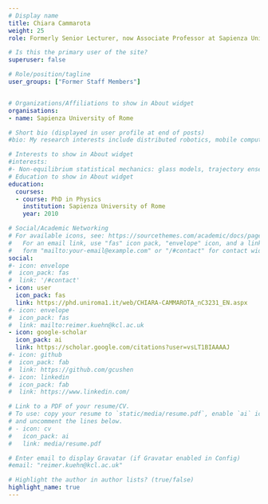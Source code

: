 ```yaml
---
# Display name
title: Chiara Cammarota
weight: 25
role: Formerly Senior Lecturer, now Associate Professor at Sapienza University of Rome

# Is this the primary user of the site?
superuser: false

# Role/position/tagline
user_groups: ["Former Staff Members"]


# Organizations/Affiliations to show in About widget
organisations:
- name: Sapienza University of Rome

# Short bio (displayed in user profile at end of posts)
#bio: My research interests include distributed robotics, mobile computing and programmable matter.

# Interests to show in About widget
#interests:
#- Non-equilibrium statistical mechanics: glass models, trajectory ensembles, large deviations
# Education to show in About widget
education:
  courses:
  - course: PhD in Physics
    institution: Sapienza University of Rome
    year: 2010

# Social/Academic Networking
# For available icons, see: https://sourcethemes.com/academic/docs/page-builder/#icons
#   For an email link, use "fas" icon pack, "envelope" icon, and a link in the
#   form "mailto:your-email@example.com" or "/#contact" for contact widget.
social:
#- icon: envelope
#  icon_pack: fas
#  link: '/#contact'
- icon: user
  icon_pack: fas
  link: https://phd.uniroma1.it/web/CHIARA-CAMMAROTA_nC3231_EN.aspx
#- icon: envelope
#  icon_pack: fas
#  link: mailto:reimer.kuehn@kcl.ac.uk
- icon: google-scholar
  icon_pack: ai
  link: https://scholar.google.com/citations?user=vsLT1BIAAAAJ
#- icon: github
#  icon_pack: fab
#  link: https://github.com/gcushen
#- icon: linkedin
#  icon_pack: fab
#  link: https://www.linkedin.com/

# Link to a PDF of your resume/CV.
# To use: copy your resume to `static/media/resume.pdf`, enable `ai` icons in `params.toml`,
# and uncomment the lines below.
# - icon: cv
#   icon_pack: ai
#   link: media/resume.pdf

# Enter email to display Gravatar (if Gravatar enabled in Config)
#email: "reimer.kuehn@kcl.ac.uk"

# Highlight the author in author lists? (true/false)
highlight_name: true
---
```


